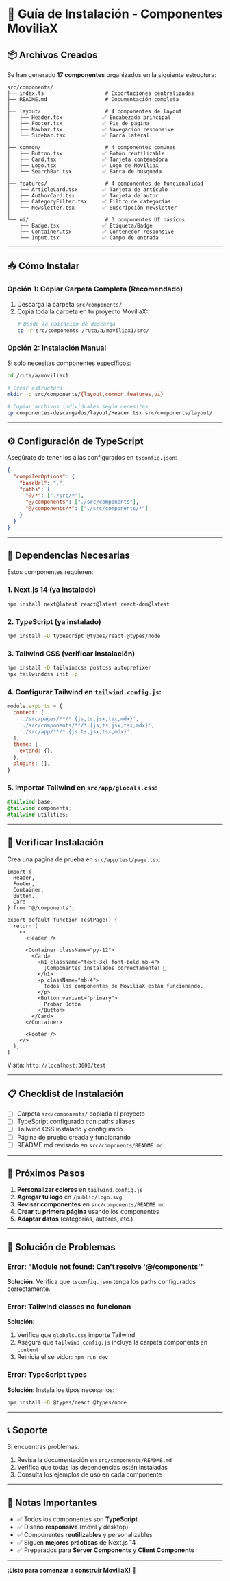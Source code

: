 # 🚀 Guía de Instalación - Componentes MoviliaX

## 📦 Archivos Creados

Se han generado **17 componentes** organizados en la siguiente estructura:

```
src/components/
├── index.ts                    # Exportaciones centralizadas
├── README.md                   # Documentación completa
│
├── layout/                     # 4 componentes de layout
│   ├── Header.tsx             ✅ Encabezado principal
│   ├── Footer.tsx             ✅ Pie de página
│   ├── Navbar.tsx             ✅ Navegación responsive
│   └── Sidebar.tsx            ✅ Barra lateral
│
├── common/                     # 4 componentes comunes
│   ├── Button.tsx             ✅ Botón reutilizable
│   ├── Card.tsx               ✅ Tarjeta contenedora
│   ├── Logo.tsx               ✅ Logo de MoviliaX
│   └── SearchBar.tsx          ✅ Barra de búsqueda
│
├── features/                   # 4 componentes de funcionalidad
│   ├── ArticleCard.tsx        ✅ Tarjeta de artículo
│   ├── AuthorCard.tsx         ✅ Tarjeta de autor
│   ├── CategoryFilter.tsx     ✅ Filtro de categorías
│   └── Newsletter.tsx         ✅ Suscripción newsletter
│
└── ui/                         # 3 componentes UI básicos
    ├── Badge.tsx              ✅ Etiqueta/Badge
    ├── Container.tsx          ✅ Contenedor responsive
    └── Input.tsx              ✅ Campo de entrada
```

---

## 📥 Cómo Instalar

### Opción 1: Copiar Carpeta Completa (Recomendado)

1. Descarga la carpeta `src/components/`
2. Copia toda la carpeta en tu proyecto MoviliaX:
   ```bash
   # Desde la ubicación de descarga
   cp -r src/components /ruta/a/moviliax1/src/
   ```

### Opción 2: Instalación Manual

Si solo necesitas componentes específicos:

```bash
cd /ruta/a/moviliax1

# Crear estructura
mkdir -p src/components/{layout,common,features,ui}

# Copiar archivos individuales según necesites
cp componentes-descargados/layout/Header.tsx src/components/layout/
```

---

## ⚙️ Configuración de TypeScript

Asegúrate de tener los alias configurados en `tsconfig.json`:

```json
{
  "compilerOptions": {
    "baseUrl": ".",
    "paths": {
      "@/*": ["./src/*"],
      "@/components": ["./src/components"],
      "@/components/*": ["./src/components/*"]
    }
  }
}
```

---

## 🎨 Dependencias Necesarias

Estos componentes requieren:

### 1. **Next.js 14** (ya instalado)
```bash
npm install next@latest react@latest react-dom@latest
```

### 2. **TypeScript** (ya instalado)
```bash
npm install -D typescript @types/react @types/node
```

### 3. **Tailwind CSS** (verificar instalación)
```bash
npm install -D tailwindcss postcss autoprefixer
npx tailwindcss init -p
```

### 4. **Configurar Tailwind** en `tailwind.config.js`:
```javascript
module.exports = {
  content: [
    './src/pages/**/*.{js,ts,jsx,tsx,mdx}',
    './src/components/**/*.{js,ts,jsx,tsx,mdx}',
    './src/app/**/*.{js,ts,jsx,tsx,mdx}',
  ],
  theme: {
    extend: {},
  },
  plugins: [],
}
```

### 5. **Importar Tailwind** en `src/app/globals.css`:
```css
@tailwind base;
@tailwind components;
@tailwind utilities;
```

---

## 🧪 Verificar Instalación

Crea una página de prueba en `src/app/test/page.tsx`:

```tsx
import { 
  Header, 
  Footer, 
  Container, 
  Button, 
  Card 
} from '@/components';

export default function TestPage() {
  return (
    <>
      <Header />
      
      <Container className="py-12">
        <Card>
          <h1 className="text-3xl font-bold mb-4">
            ¡Componentes instalados correctamente! 🎉
          </h1>
          <p className="mb-4">
            Todos los componentes de MoviliaX están funcionando.
          </p>
          <Button variant="primary">
            Probar Botón
          </Button>
        </Card>
      </Container>
      
      <Footer />
    </>
  );
}
```

Visita: `http://localhost:3000/test`

---

## 📋 Checklist de Instalación

- [ ] Carpeta `src/components/` copiada al proyecto
- [ ] TypeScript configurado con paths aliases
- [ ] Tailwind CSS instalado y configurado
- [ ] Página de prueba creada y funcionando
- [ ] README.md revisado en `src/components/README.md`

---

## 🎯 Próximos Pasos

1. **Personalizar colores** en `tailwind.config.js`
2. **Agregar tu logo** en `/public/logo.svg`
3. **Revisar componentes** en `src/components/README.md`
4. **Crear tu primera página** usando los componentes
5. **Adaptar datos** (categorías, autores, etc.)

---

## 🐛 Solución de Problemas

### Error: "Module not found: Can't resolve '@/components'"
**Solución**: Verifica que `tsconfig.json` tenga los paths configurados correctamente.

### Error: Tailwind classes no funcionan
**Solución**: 
1. Verifica que `globals.css` importe Tailwind
2. Asegura que `tailwind.config.js` incluya la carpeta components en `content`
3. Reinicia el servidor: `npm run dev`

### Error: TypeScript types
**Solución**: Instala los tipos necesarios:
```bash
npm install -D @types/react @types/node
```

---

## 📞 Soporte

Si encuentras problemas:
1. Revisa la documentación en `src/components/README.md`
2. Verifica que todas las dependencias estén instaladas
3. Consulta los ejemplos de uso en cada componente

---

## 📝 Notas Importantes

- ✅ Todos los componentes son **TypeScript**
- ✅ Diseño **responsive** (móvil y desktop)
- ✅ Componentes **reutilizables** y personalizables
- ✅ Siguen **mejores prácticas** de Next.js 14
- ✅ Preparados para **Server Components** y **Client Components**

---

**¡Listo para comenzar a construir MoviliaX! 🚀**
